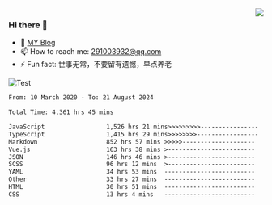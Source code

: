 <img align='right' src='https://github-readme-stats.vercel.app/api?username=niaogege&show_icons=true&theme=radical'/>

### Hi there 👋

- 🌱 [MY Blog](https://bythewayer.com/)
- 📫 How to reach me: 291003932@qq.com
- ⚡ Fun fact:  世事无常，不要留有遗憾，早点养老

![Test](https://github-readme-stats.vercel.app/api/top-langs/?username=niaogege&layout=compact)

<!--START_SECTION:waka-->

```txt
From: 10 March 2020 - To: 21 August 2024

Total Time: 4,361 hrs 45 mins

JavaScript                 1,526 hrs 21 mins>>>>>>>>>----------------   34.99 %
TypeScript                 1,415 hrs 29 mins>>>>>>>>-----------------   32.45 %
Markdown                   852 hrs 57 mins >>>>>--------------------   19.56 %
Vue.js                     163 hrs 38 mins >------------------------   03.75 %
JSON                       146 hrs 46 mins >------------------------   03.37 %
SCSS                       96 hrs 12 mins  >------------------------   02.21 %
YAML                       34 hrs 53 mins  -------------------------   00.80 %
Other                      33 hrs 27 mins  -------------------------   00.77 %
HTML                       30 hrs 51 mins  -------------------------   00.71 %
CSS                        13 hrs 4 mins   -------------------------   00.30 %
```

<!--END_SECTION:waka-->

